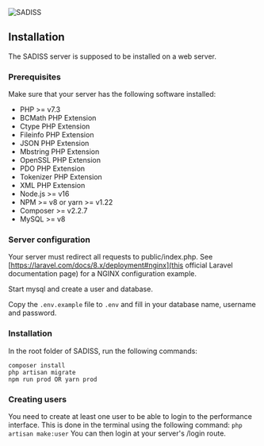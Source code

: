 ![SADISS](https://sadiss.net/api/logo_black.png)
## Installation

The SADISS server is supposed to be installed on a web server.

### Prerequisites
Make sure that your server has the following software installed:
- PHP >= v7.3
- BCMath PHP Extension
- Ctype PHP Extension
- Fileinfo PHP Extension
- JSON PHP Extension
- Mbstring PHP Extension
- OpenSSL PHP Extension
- PDO PHP Extension
- Tokenizer PHP Extension
- XML PHP Extension
- Node.js >= v16
- NPM >= v8 or yarn >= v1.22
- Composer >= v2.2.7
- MySQL >= v8

### Server configuration

Your server must redirect all requests to public/index.php. See [https://laravel.com/docs/8.x/deployment#nginx](this official Laravel documentation page) for a NGINX configuration example.

Start mysql and create a user and database.

Copy the `.env.example` file to `.env` and fill in your database name, username and password.

### Installation
In the root folder of SADISS, run the following commands:
```
composer install
php artisan migrate
npm run prod OR yarn prod
```

### Creating users
You need to create at least one user to be able to login to the performance interface. This is done in the terminal using the following command:
```php artisan make:user```
You can then login at your server's /login route.

